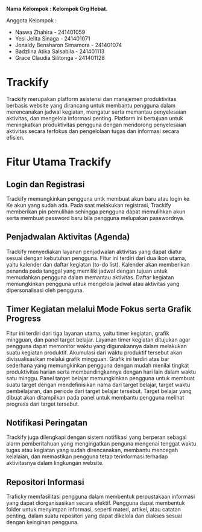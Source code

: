 **Nama Kelompok : Kelompok Org Hebat.**

Anggota Kelompok :
- Naswa Zhahira               -	241401059
- Yesi Jelita Sinaga          - 241401071	
- Jonaldy Bensharon Simamora  - 241401074
- Badzlina Atika Salsabila	  - 241401113
- Grace Claudia Silitonga	    - 241401128

# Trackify
  Trackify merupakan platform asistensi dan manajemen produktivitas berbasis website yang dirancang untuk membantu pengguna dalam merencanakan jadwal kegiatan, mengatur serta memantau penyelesaian aktivitas, dan mengelola informasi penting. Platform ini bertujuan untuk meningkatkan produktivitas pengguna dengan mendorong penyelesaian aktivitas secara terfokus dan pengelolaan tugas dan informasi secara efisien.

# Fitur Utama Trackify
## Login dan Registrasi 
  Trackify memungkinkan pengguna untk membuat akun baru atau login ke Ke akun yang sudah ada. Pada saat melakukan registrasi, Trackify memberikan pin pemulihan sehingga pengguna dapat memulihkan akun serta membuat password baru bila pengguna melupakan passwordnya.
  
## Penjadwalan Aktivitas (Agenda)
  Trackify menyediakan layanan penjadwalan aktivitas yang dapat diatur sesuai dengan kebutuhan pengguna. Fitur ini terdiri dari dua ikon utama, yaitu kalender dan daftar kegiatan (to-do list). Kalender akan memberikan penanda pada tanggal yang memiliki jadwal dengan tujuan untuk memudahkan pengguna dalam memantau aktivitas. Daftar kegiatan memungkinkan pengguna untuk mengelola jadwal atau aktivitas yang dipersonalisasi oleh pengguna.
  
## Timer Kegiatan melalui Mode Fokus serta Grafik Progress
  Fitur ini terdiri dari tiga layanan utama, yaitu timer kegiatan, grafik mingguan, dan panel target belajar. Layanan timer kegiatan ditujukan agar pengguna dapat memonitor waktu yang digunakannya dalam melakukan suatu kegiatan produktif. Akumulasi dari waktu produktif tersebut akan divisualisasikan melalui grafik mingguan. Grafik ini terdiri atas bar sederhana yang memungkinkan pengguna dengan mudah menilai tingkat produktivitas harian serta membandingkannya dengan hari lain dalam waktu satu minggu. Panel target belajar memungkinkan pengguna untuk membuat suatu target dengan mendefinisikan nama dari target belajar, target waktu pembelajaran, dan periode dari target belajar tersebut. Target belajar yang dibuat akan ditampilkan pada panel untuk membantu pengguna melihat progress dari target tersebut.

## Notifikasi Peringatan
  Trackify juga dilengkapi dengan sistem notifikasi yang berperan sebagai alarm pemberitahuan yang mengingatkan penguna mengenai tenggat waktu tugas atau kegiatan yang sudah direncanakan, membantu mencegah kelalaian, dan memastikan pengguna tetap terinformasi terhadap aktivitasnya dalam lingkungan website.
  
## Repositori Informasi
  Traficky memfasilitasi pengguna dalam membentuk perpustakaan informasi yang dapat diorganisasikan secara efektif. Pengguna dapat membentuk folder untuk menyimpan informasi, seperti materi, artikel, atau catatan penting, dalam suatu repositori yang dapat dikelola dan diakses sesuai dengan keinginan pengguna.
